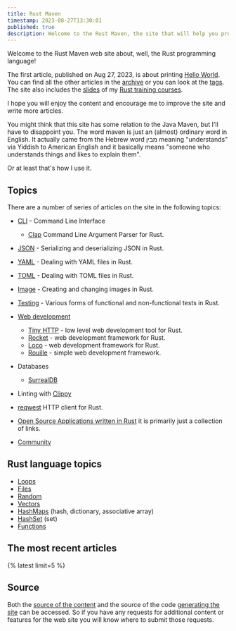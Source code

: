 ```yaml
---
title: Rust Maven
timestamp: 2023-08-27T13:30:01
published: true
description: Welcome to the Rust Maven, the site that will help you programming in Rust.
---
```


Welcome to the Rust Maven web site about, well, the Rust programming language!

The first article, published on Aug 27, 2023, is about printing [Hello World](/hello-world). You can find all the other articles in the [archive](/archive) or you can look at the [tags](/tags).
The site also includes the [slides](/slides/rust/) of my [Rust training courses](/training-course).

I hope you will enjoy the content and encourage me to improve the site and write more articles.

You might think that this site has some relation to the Java Maven, but I'll have to disappoint you. The word maven is just an (almost) ordinary word in English.
It actually came from the Hebrew word מבין meaning "understands" via Yiddish to American English and it basically means "someone who understands things and likes to explain them".

Or at least that's how I use it.

## Topics

There are a number of series of articles on the site in the following topics:

* [CLI](/cli) - Command Line Interface
    * [Clap](/clap) Command Line Argument Parser for Rust.
* [JSON](/json) - Serializing and deserializing JSON in Rust.
* [YAML](/yaml) - Dealing with YAML files in Rust.
* [TOML](/toml) - Dealing with TOML files in Rust.
* [Image](/image) - Creating and changing images in Rust.
* [Testing](/testing) - Various forms of functional and non-functional tests in Rust.
* [Web development](/web)
    * [Tiny HTTP](/tiny-http) - low level web development tool for Rust.
    * [Rocket](/rocket) - web development framework for Rust.
    * [Loco](/loco) - web development framework for Rust.
    * [Rouille](/rouille) - simple web development framework.
* Databases
    * [SurrealDB](/surrealdb)
* Linting with [Clippy](/tags/clippy)
* [reqwest](/reqwest) HTTP client for Rust.


* [Open Source Applications written in Rust](/applications) it is primarily just a collection of links.
* [Community](/meetups)

## Rust language topics

* [Loops](/loops)
* [Files](/files)
* [Random](/generate-random-numbers)
* [Vectors](/vectors)
* [HashMaps](/hashmap) (hash, dictionary, associative array)
* [HashSet](/hashset) (set)
* [Functions](/functions)

## The most recent articles

{% latest limit=5 %}

## Source

Both the [source of the content](https://github.com/szabgab/rust.code-maven.com/) and the source of the code [generating the site](https://github.com/szabgab/code-maven.rs) can be accessed. So if you have any requests for additional content or features for the web site you will know where to submit those requests.


